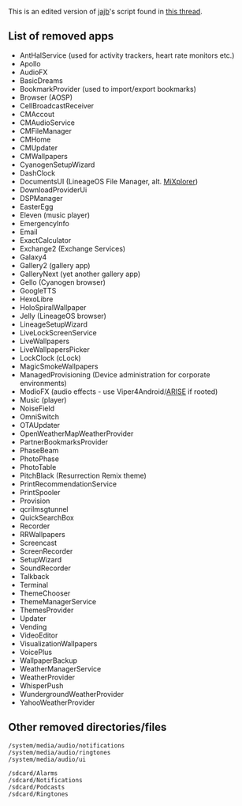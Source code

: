 This is an edited version of [jajb](http://forum.xda-developers.com/member.php?u=5772029)'s script found in [this thread](http://forum.xda-developers.com/android/software/gapps-google-apps-minimal-edition-t2943330).

## List of removed apps

* AntHalService (used for activity trackers, heart rate monitors etc.)
* Apollo
* AudioFX
* BasicDreams
* BookmarkProvider (used to import/export bookmarks)
* Browser (AOSP)
* CellBroadcastReceiver
* CMAccout
* CMAudioService
* CMFileManager
* CMHome
* CMUpdater
* CMWallpapers
* CyanogenSetupWizard
* DashClock
* DocumentsUI (LineageOS File Manager, alt. [MiXplorer](https://forum.xda-developers.com/showthread.php?t=1523691))
* DownloadProviderUi
* DSPManager
* EasterEgg
* Eleven (music player)
* EmergencyInfo
* Email
* ExactCalculator
* Exchange2 (Exchange Services)
* Galaxy4
* Gallery2 (gallery app)
* GalleryNext (yet another gallery app)
* Gello (Cyanogen browser)
* GoogleTTS
* HexoLibre
* HoloSpiralWallpaper
* Jelly (LineageOS browser)
* LineageSetupWizard
* LiveLockScreenService
* LiveWallpapers
* LiveWallpapersPicker
* LockClock (cLock)
* MagicSmokeWallpapers
* ManagedProvisioning (Device administration for corporate environments)
* ModioFX (audio effects - use Viper4Android/[ARISE](https://forum.xda-developers.com/android/software/r-s-e-sound-systems-auditory-research-t3379709) if rooted)
* Music (player)
* NoiseField
* OmniSwitch
* OTAUpdater
* OpenWeatherMapWeatherProvider
* PartnerBookmarksProvider
* PhaseBeam
* PhotoPhase
* PhotoTable
* PitchBlack (Resurrection Remix theme)
* PrintRecommendationService
* PrintSpooler
* Provision
* qcrilmsgtunnel
* QuickSearchBox
* Recorder
* RRWallpapers
* Screencast
* ScreenRecorder
* SetupWizard
* SoundRecorder
* Talkback
* Terminal
* ThemeChooser
* ThemeManagerService
* ThemesProvider
* Updater
* Vending
* VideoEditor
* VisualizationWallpapers
* VoicePlus
* WallpaperBackup
* WeatherManagerService
* WeatherProvider
* WhisperPush
* WundergroundWeatherProvider
* YahooWeatherProvider

## Other removed directories/files

```
/system/media/audio/notifications
/system/media/audio/ringtones
/system/media/audio/ui

/sdcard/Alarms
/sdcard/Notifications
/sdcard/Podcasts
/sdcard/Ringtones
```
